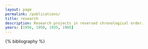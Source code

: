 ```yaml
---
layout: page
permalink: /publications/
title: research
description: Research projects in reversed chronological order.
years: [1956, 1950, 1935, 1905]
---
```


{% bibliography  %}
<!--{% for y in page.years %}
  <h3 class="year">{{y}}</h3>
  {% bibliography -f papers -q @*[year={{y}}]* %}
{% endfor %}-->
